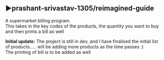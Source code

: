 ## ▶prashant-srivastav-1305/reimagined-guide
A supermarket billing program. 
<br> 
This takes in the key codes of the products, the quantity you want to buy  
and then prints a bill as well
<br>

<b>Initial update:</b> The project is still in dev, and I have finalised the initial list<br> 
of products..... will be adding more products as the time passes :) <br>
The printing of bill is to be added as well
